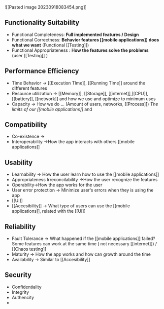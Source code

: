 ![[Pasted image 20230918083454.png]]

## Functionality Suitability
* Functional Completeness: **Full implemented features / Design**
* Functional Correctness: **Behavior features [[mobile applications]] does what we want** (Functional [[Testing]])
* Functional Appropriateness : **How the features solve the problems** (user [[Testing]] )

## Performance Efficiency
* Time Behavior → [[Execution TIme]], [[Running Time]] around the different features
* Resource utilization → [[Memory]], [[Storage]], [[internet]],[[CPU]],[[battery]], [[network]] and how we use and optimize to minimum uses
* Capacity → How we do ... (Amount of users, networks, [[Process]]) *The limits of our [[mobile applications]]* and

## Compatibility

* Co-existence →
* Interoperability →How the app interacts with others [[mobile applications]]

## Usability

* Learnability → How the user learn how to use the [[mobile applications]]
* Appropriateness Irreconcilability →How the user recognize the features
* Operability->How the app works for the user
* User error protection -> Minimize user's errors when they is using the app
* [[UI]]
* [[Accesibility]] -> What type of users can use the [[mobile applications]], related with the [[UI]]

## Reliability

* Fault Tolerance -> What happened if the [[mobile applications]] failed? Some features can work at the same time ( not necessary [[internet]]) / [[Chaos testing]]
* Maturity -> How the app works and how can growth around the time
* Availability -> Similar to [[Accesibility]]

## Security

* Confidentiality
* Integrity
* Authencity
*

